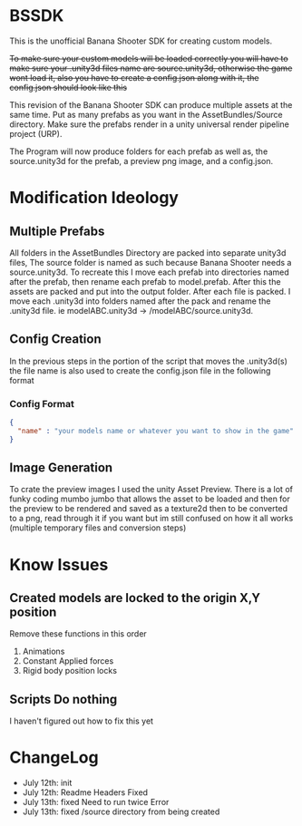 # BSSDK
This is the unofficial Banana Shooter SDK for creating custom models.

~~To make sure your custom models will be loaded correctly you will have to make sure your .unity3d files name are source.unity3d, otherwise the game wont load it, also you have to create a config.json along with it, the config.json should look like this~~

This revision of the Banana Shooter SDK can produce multiple assets at the same time. Put as many prefabs as you want in the AssetBundles/Source directory. Make sure the prefabs render in a unity universal render pipeline project (URP).


The Program will now produce folders for each prefab as well as, the source.unity3d for the prefab, a preview png image, and a config.json.

# Modification Ideology 
## Multiple Prefabs
All folders in the AssetBundles Directory are packed into separate unity3d files, The source folder is named as such because Banana Shooter needs a source.unity3d. To recreate this I move each prefab into directories named after the prefab, then rename each prefab to model.prefab. After this the assets are packed and put into the output folder. After each file is packed. I move each .unity3d into folders named after the pack and rename the .unity3d file. ie modelABC.unity3d -> /modelABC/source.unity3d.
## Config Creation
In the previous steps in the portion of the script that moves the .unity3d(s) the file name is also used to create the config.json file in the following format
### Config Format
```json
{
  "name" : "your models name or whatever you want to show in the game"
}
```
## Image Generation
To crate the preview images I used the unity Asset Preview. There is a lot of funky coding mumbo jumbo that allows the asset to be loaded and then for the preview to be rendered and saved as a texture2d then to be converted to a png, read through it if you want but im still confused on how it all works (multiple temporary files and conversion steps)


# Know Issues
## Created models are locked to the origin X,Y position
Remove these functions in this order
1. Animations
2. Constant Applied forces
3. Rigid body position locks  
## Scripts Do nothing
I haven't figured out how to fix this yet



# ChangeLog
- July 12th: init
- July 12th: Readme Headers Fixed
- July 13th: fixed Need to run twice Error
- July 13th: fixed /source directory from being created




